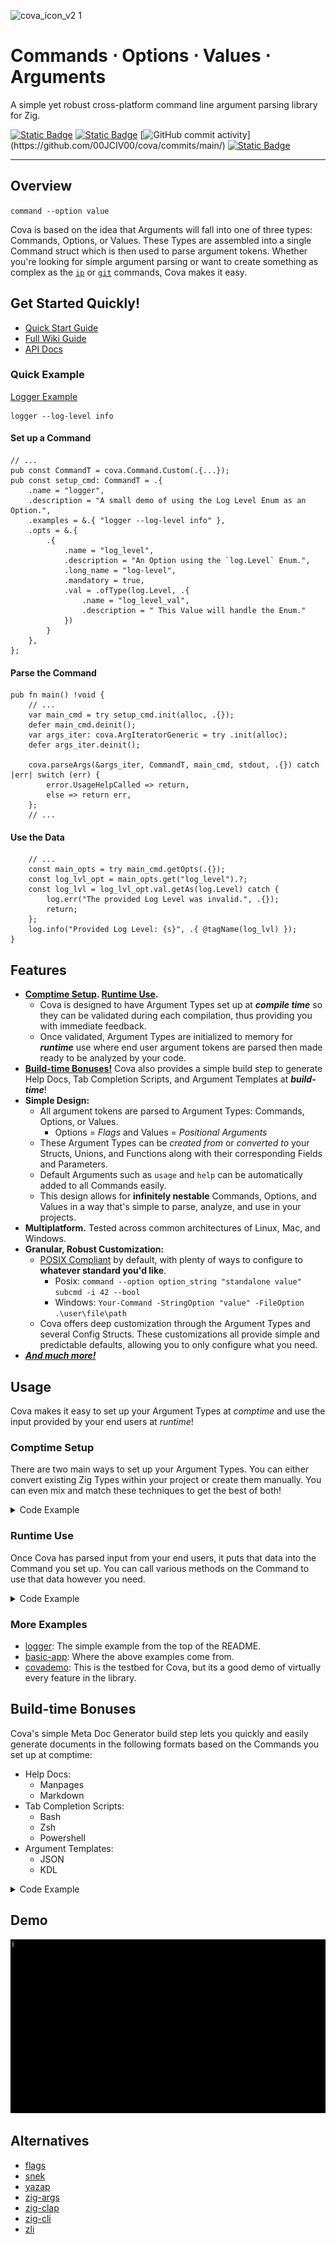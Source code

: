 ![cova_icon_v2 1](https://github.com/00JCIV00/cova/assets/68087632/0b485f6b-ddf4-4772-96eb-899d4606f9cc)

# Commands **⋅** Options **⋅** Values **⋅** Arguments 
A simple yet robust cross-platform command line argument parsing library for Zig.

[![Static Badge](https://img.shields.io/badge/v0.15.1(stable)-orange?logo=Zig&logoColor=Orange&label=Zig&labelColor=Orange)](https://ziglang.org/download/)
[![Static Badge](https://img.shields.io/badge/v0.10.1b-blue?logo=GitHub&label=Release)](https://github.com/00JCIV00/cova/releases/tag/v0.10.1-beta)
[![GitHub commit activity](https://img.shields.io/github/commits-difference/00JCIV00/cova?base=v0.10.1&head=main&logo=Github&label=Commits%20(v0.11.0b))](https://github.com/00JCIV00/cova/commits/main/)
[![Static Badge](https://img.shields.io/badge/MIT-silver?label=License)](https://github.com/00JCIV00/cova/blob/main/LICENSE)

___

## Overview
`command --option value`

Cova is based on the idea that Arguments will fall into one of three types: Commands, Options, or Values. These Types are assembled into a single Command struct which is then used to parse argument tokens. Whether you're looking for simple argument parsing or want to create something as complex as the [`ip`](https://www.man7.org/linux/man-pages/man8/ip.8.html) or [`git`](https://www.man7.org/linux/man-pages/man1/git.1.html) commands, Cova makes it easy.

## Get Started Quickly!
- [Quick Start Guide](https://github.com/00JCIV00/cova/wiki/Getting-Started)
- [Full Wiki Guide](https://github.com/00JCIV00/cova/wiki/)
- [API Docs](https://00jciv00.github.io/cova/)

### Quick Example
[Logger Example](https://github.com/00JCIV00/cova/blob/main/examples/logger.zig)
```shell
logger --log-level info
```
#### Set up a Command
```zig
// ...
pub const CommandT = cova.Command.Custom(.{...});
pub const setup_cmd: CommandT = .{
    .name = "logger",
    .description = "A small demo of using the Log Level Enum as an Option.",
    .examples = &.{ "logger --log-level info" },
    .opts = &.{
        .{
            .name = "log_level",
            .description = "An Option using the `log.Level` Enum.",
            .long_name = "log-level",
            .mandatory = true,
            .val = .ofType(log.Level, .{
                .name = "log_level_val",
                .description = " This Value will handle the Enum."
            })
        }
    },
};
```
#### Parse the Command
```zig
pub fn main() !void {
    // ...
    var main_cmd = try setup_cmd.init(alloc, .{});
    defer main_cmd.deinit();
    var args_iter: cova.ArgIteratorGeneric = try .init(alloc);
    defer args_iter.deinit();

    cova.parseArgs(&args_iter, CommandT, main_cmd, stdout, .{}) catch |err| switch (err) {
        error.UsageHelpCalled => return,
        else => return err,
    };
    // ...
```
#### Use the Data
```zig
    // ...
    const main_opts = try main_cmd.getOpts(.{});
    const log_lvl_opt = main_opts.get("log_level").?;
    const log_lvl = log_lvl_opt.val.getAs(log.Level) catch {
        log.err("The provided Log Level was invalid.", .{});
        return;
    };
    log.info("Provided Log Level: {s}", .{ @tagName(log_lvl) });
}
```

## Features
- **[Comptime Setup](#comptime-setup). [Runtime Use](#runtime-use).**
  - Cova is designed to have Argument Types set up at ***compile time*** so they can be validated during each compilation, thus providing you with immediate feedback.
  - Once validated, Argument Types are initialized to memory for ***runtime*** use where end user argument tokens are parsed then made ready to be analyzed by your code.
- **[Build-time Bonuses!](#build-time-bonuses)** Cova also provides a simple build step to generate Help Docs, Tab Completion Scripts, and Argument Templates at ***build-time***!
- **Simple Design:**
  - All argument tokens are parsed to Argument Types: Commands, Options, or Values.
    - Options = _Flags_ and Values = _Positional Arguments_
  - These Argument Types can be *created from* or *converted to* your Structs, Unions, and Functions along with their corresponding Fields and Parameters.
  - Default Arguments such as `usage` and `help` can be automatically added to all Commands easily. 
  - This design allows for **infinitely nestable** Commands, Options, and Values in a way that's simple to parse, analyze, and use in your projects.
- **Multiplatform.** Tested across common architectures of Linux, Mac, and Windows.
- **Granular, Robust Customization:**
  - [POSIX Compliant](https://www.gnu.org/software/libc/manual/html_node/Argument-Syntax.html) by default, with plenty of ways to configure to **whatever standard you'd like**.
    - Posix: `command --option option_string "standalone value" subcmd -i 42 --bool`
    - Windows: `Your-Command -StringOption "value" -FileOption .\user\file\path`
  - Cova offers deep customization through the Argument Types and several Config Structs. These customizations all provide simple and predictable defaults, allowing you to only configure what you need.
- [***And much more!***](https://github.com/00JCIV00/cova/wiki/Feature-List)

## Usage
Cova makes it easy to set up your Argument Types at _comptime_ and use the input provided by your end users at _runtime_!

### Comptime Setup
There are two main ways to set up your Argument Types. You can either convert existing Zig Types within your project or create them manually. You can even mix and match these techniques to get the best of both!

<details>
<summary>Code Example</summary>

```zig
const std = @import("std");
const cova = @import("cova");
pub const CommandT = cova.Command.Base();
pub const OptionT = CommandT.OptionT;
pub const ValueT = CommandT.ValueT;

// The root Command for your program.
pub const setup_cmd: CommandT = .{
    .name = "basic-app",
    .description = "A basic user management application designed to highlight key features of the Cova library.",
    .cmd_groups = &.{ "INTERACT", "VIEW" },
    .sub_cmds = &.{
        // A Sub Command created from converting a Struct named `User`.
        // Usage Ex: `basic-app new -f Bruce -l Wayne -a 40 -p "555 555 5555" -A " 1007 Mountain Drive, Gotham" true`
        .from(User, .{
            .cmd_name = "new",
            .cmd_description = "Add a new user.",
            .cmd_group = "INTERACT",
            .sub_descriptions = &.{
                .{ "is_admin", "Add this user as an admin?" },
                .{ "first_name", "User's First Name." }, 
                .{ "last_name", "User's Last Name." },
                .{ "age", "User's Age." },
                .{ "phone", "User's Phone #." },
                .{ "address", "User's Address." },
            },
        }),
        // A Sub Command created from a Function named `open`.
        // Usage Ex: `basic-app open users.csv`
        .from(@TypeOf(open), .{
            .cmd_name = "open",
            .cmd_description = "Open or create a users file.",
            .cmd_group = "INTERACT",
        }),
        // A manually created Sub Command, same as the root `setup_cmd`.
        // Usage Ex: `basic-app clean` or `basic-app delete --file users.csv`
        .{
            .name = "clean",
            .description = "Clean (delete) the default users file (users.csv) and persistent variable file (.ba_persist).",
            .alias_names = &.{ "delete", "wipe" },
            .cmd_group = "INTERACT",
            .opts = &.{
                .{
                    .name = "clean_file",
                    .description = "Specify a single file to be cleaned (deleted) instead of the defaults.",
                    .alias_long_names = &.{ "delete_file" },
                    .short_name = 'f',
                    .long_name = "file",
                    .val = .ofType([]const u8, .{
                        .name = "clean_file",
                        .description = "The file to be cleaned.",
                        .alias_child_type = "filepath",
                        .valid_fn = cova.Value.ValidationFns.validFilepath,
                    }),
                },
            },
        },
    }
};
// Continue to Runtime Use...
```
</details>

### Runtime Use
Once Cova has parsed input from your end users, it puts that data into the Command you set up. 
You can call various methods on the Command to use that data however you need.

<details>
<summary>Code Example</summary>

```zig
// ...continued from the Comptime Setup.
pub fn main() !void {
    const gpa: std.heap.DebugAllocator(.{}) = .init;
    const alloc = gpa.allocator();

    // Initializing the `setup_cmd` with an allocator will make it available for Runtime use.
    const main_cmd = try setup_cmd.init(alloc, .{}); 
    defer main_cmd.deinit();

    // Parsing
    var args_iter: cova.ArgIteratorGeneric = try .init(alloc);
    defer args_iter.deinit();
    var stdout_file = fs.File.stdout();
    var stdout_buf: [4096]u8 = undefined;
    var stdout_writer = stdout_file.writer(stdout_buf[0..]);
    const stdout = &stdout_writer.interface;
    defer stdout.flush() catch {};

    cova.parseArgs(&args_iter, CommandT, main_cmd, stdout, .{}) catch |err| switch (err) {
        error.UsageHelpCalled,
        error.TooManyValues,
        error.UnrecognizedArgument,
        error.UnexpectedArgument,
        error.CouldNotParseOption => {},
        else => return err,
    };

    // Analysis (Using the data.)
    if (builtin.mode == .Debug) try cova.utils.displayCmdInfo(CommandT, main_cmd, alloc, &stdout);
    
    // Glossing over some project variables here.

    // Convert a Command back into a Struct.
    if (main_cmd.matchSubCmd("new")) |new_cmd| {
        var new_user = try new_cmd.to(User, .{});
        new_user._id = getNextID();
        try users.append(new_user);
        try stdout.print("Added:\n{s}\n", .{ new_user });
    }
    // Convert a Command back into a Function and call it.
    if (main_cmd.matchSubCmd("open")) |open_cmd| {
        user_file = try open_cmd.callAs(open, null, std.fs.File);
    }
    // Get the provided sub Command and check an Option from that sub Command.
    if (main_cmd.matchSubCmd("clean")) |clean_cmd| cleanCmd: {
        if ((try clean_cmd.getOpts(.{})).get("clean_file")) |clean_opt| {
            if (clean_opt.val.isSet()) {
                const filename = try clean_opt.val.getAs([]const u8);
                try delete(filename);
                break :cleanCmd;
            }
        }
        try delete("users.csv");
        try delete(".ba_persist");
    }
}
```
</details>

### More Examples
- [logger](./examples/logger.zig): The simple example from the top of the README.
- [basic-app](./examples/basic_app.zig): Where the above examples come from.
- [covademo](./examples/covademo.zig): This is the testbed for Cova, but its a good demo of virtually every feature in the library.

## Build-time Bonuses
Cova's simple Meta Doc Generator build step lets you quickly and easily generate documents in the following formats based on the Commands you set up at comptime:
- Help Docs:
  - Manpages
  - Markdown
- Tab Completion Scripts:
  - Bash
  - Zsh
  - Powershell
- Argument Templates:
  - JSON
  - KDL

 <details>
<summary>Code Example</summary>
   
```zig
// Within 'build.zig'
pub fn build(b: *std.Build) void {
    // Set up your build variables as normal.

    const cova_dep = b.dependency("cova", .{ .target = target, .optimize = optimize });
    const cova_mod = cova_dep.module("cova");

    // Set up your exe step as you normally would.

    const cova_gen = @import("cova").addCovaDocGenStep(b, cova_dep, exe, .{
        .kinds = &.{ .all },
        .version = "0.10.2",
        .ver_date = "23 AUG 2025",
        .author = "00JCIV00",
        .copyright = "MIT License",
    });
    const meta_doc_gen = b.step("gen-meta", "Generate Meta Docs using Cova");
    meta_doc_gen.dependOn(&cova_gen.step);
}
```
</details>

## Demo
![cova_demo](./docs/cova_demo.gif)
  
## Alternatives
- [flags](https://github.com/n0s4/flags)
- [snek](https://github.com/BitlyTwiser/snek)
- [yazap](https://github.com/PrajwalCH/yazap)
- [zig-args](https://github.com/masterQ32/zig-args)
- [zig-clap](https://github.com/Hejsil/zig-clap)
- [zig-cli](https://github.com/sam701/zig-cli)
- [zli](https://gitlab.com/nihklas/zli)
